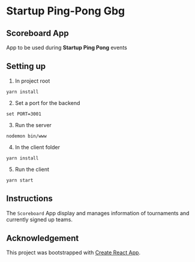 # Startup Ping-Pong Gbg

## Scoreboard App

App to be used during **Startup Ping Pong** events

## Setting up

1. In project root

```
yarn install
```

2. Set a port for the backend

```
set PORT=3001
```

3. Run the server

```
nodemon bin/www
```

4. In the client folder

```
yarn install
```

5. Run the client

```
yarn start
```

## Instructions

The `Scoreboard` App display and manages information of tournaments and currently signed up teams.

## Acknowledgement

This project was bootstrapped with [Create React App](https://github.com/facebookincubator/create-react-app).
